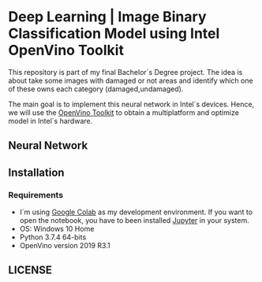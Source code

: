 # Deep Learning | Image Binary Classification Model using Intel OpenVino Toolkit
This repository is part of my final Bachelor´s Degree project. The idea is about take some images with damaged or not areas and identify which one of these owns each category (damaged,undamaged).

The main goal is to implement this neural network in Intel´s devices. Hence, we will use the [OpenVino Toolkit](https://software.intel.com/en-us/openvino-toolkit) to obtain a multiplatform and optimize model in Intel´s hardware.
## Neural Network
## Installation
### Requirements
- I´m using [Google Colab](https://colab.research.google.com/) as my development environment. If you want to open the notebook, you have to been installed [Jupyter](https://jupyter.org/) in your system.
- OS: Windows 10 Home
- Python 3.7.4 64-bits
- OpenVino version 2019 R3.1
## LICENSE